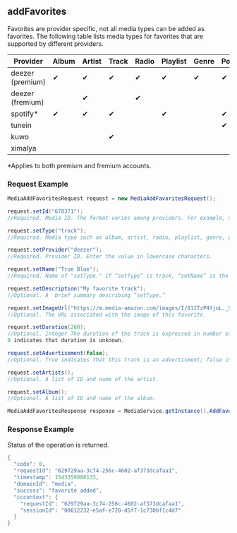 ## addFavorites
Favorites are provider specific, not all media types can be added as favorites. The following table lists media types for favorites that are supported by different providers. 

| Provider  |  Album |  Artist |   Track| Radio  |  Playlist |  Genre |  Podcast | Station  | Episode  |  Host |
|---|---|---|---|---|---|---|---|---|---|---|
|  deezer (premium) |  ✔ | ✔  |  ✔ |  ✔ |  ✔ | ✔  |  ✔ |   |  ✔ |   |
| deezer (fremium)  |   |  ✔ |   |   ✔|   |   |   |   |   |   |
|  spotify* |  ✔ |  ✔ |  ✔ |   | ✔  |   |  ✔ |   |   |   |
|  tunein |   |   |   |   |   |   |  ✔ | ✔  |  ✔ |   |
| kuwo  |   |   |  ✔ |   |   |   |   |   |   |   |
|  ximalya |   |   |   |   |   |   |   |   |   |   ✔|

*Applies to both premium and fremium accounts.


### Request Example

```java
MediaAddFavoritesRequest request = new MediaAddFavoritesRequest();

request.setId("678371"); 
//Required. Media ID. The format varies among providers. For example, s30370 (tunein), 678371 (deezer), A2HB8BMTCDQSQ4 (amazon), and so forth.

request.setType("track"); 
//Required. Media type such as album, artist, radio, playlist, genre, podcast, and host.

request.setProvider("deezer"); 
//Required. Provider ID. Enter the value in lowercase characters. 

request.setName("True Blue");
//Required. Name of "setType." If “setType” is track, “setName” is the name of the track.

request.setDescription("My favorite track");
//Optional. A  brief summary describing “setType.”

request.setImageUrl("https://m.media-amazon.com/images/I/81ITzP4YjoL._SX325_SY325_.jpg");
//Optional. The URL associated with the image of this favorite.

request.setDuration(268);
//Optional. Integer The duration of the track is expressed in number of seconds. 
0 indicates that duration is unknown.

request.setAdvertisement(false);
//Optional. True indicates that this track is an advertisment; false indicates otherwise. 

request.setArtists();
//Optional. A list of ID and name of the artist.

request.setAlbum();
//Optional. A list of ID and name of the album.

MediaAddFavoritesResponse response = MediaService.getInstance().AddFavorites(request);
```
### Response Example
Status of the operation is returned.

```java
{
  "code": 0,
  "requestId": "629729aa-3c74-256c-4602-af373dcafaa1",
  "timestamp": 1543359888133,
  "domainId": "media",
  "success": "favorite added",
  "cccontext": {
    "requestId": "629729aa-3c74-256c-4602-af373dcafaa1",
    "sessionId": "08612232-e5af-e720-d5f7-1c730bf1c4d7"
  }
}
```

